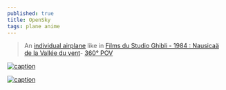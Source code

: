 ```yaml
---
published: true
title: OpenSky
tags: plane anime
---
```

> An [individual airplane](https://www.youtube.com/watch?v=JAobfMSX9dg) like in  [Films du Studio Ghibli - 1984 : Nausicaä de la Vallée du vent](https://duckduckgo.com/?t=lm&q=nausica+et+la+vall%C3%A9e+du+vent&iax=images&ia=images&iai=https%3A%2F%2Fgeekbecois.com%2Fwp-content%2Fuploads%2F2019%2F04%2Fnausicaa_01.jpg)- [360° POV](https://www.youtube.com/watch?v=jhve8eEVxNU)

[![caption](https://yt3.googleusercontent.com/wVLmuYARcAWlEzI4LZTklz7JvWUVMEzQPcjodGsoU7SoHgQwN3wamwqKWqJICRGS0KibGyw5I6U=w2560-fcrop64=1,00005a57ffffa5a8-k-c0xffffffff-no-nd-rj)](https://www.youtube.com/@kazuhiko_hachiya)

[![caption](https://external-content.duckduckgo.com/iu/?u=https%3A%2F%2Fgeekbecois.com%2Fwp-content%2Fuploads%2F2019%2F04%2Fnausicaa_01.jpg&f=1&nofb=1&ipt=6ec00326dafd387e90759c4a0b56f5859fa4d6500674c4b72671977ab9d31ebd&ipo=images)](https://duckduckgo.com/?t=lm&q=nausica+et+la+vall%C3%A9e+du+vent&iax=images&ia=images&iai=https%3A%2F%2Fgeekbecois.com%2Fwp-content%2Fuploads%2F2019%2F04%2Fnausicaa_01.jpg)
